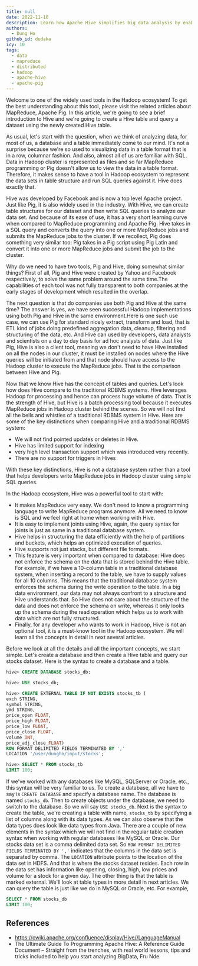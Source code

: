 ```yaml
---
title: null
date: 2022-11-10
description: Learn how Apache Hive simplifies big data analysis by enabling SQL queries on Hadoop datasets using tables, making MapReduce easier for developers and data analysts.
authors:
  - Dung Ho
github_id: dudaka
icy: 10
tags:
  - data
  - mapreduce
  - distributed
  - hadoop
  - apache-hive
  - apache-pig
---
```


Welcome to one of the widely used tools in the Hadoop ecosystem! To get the best understanding about this tool, please visit the related articles about MapReduce, Apache Pig. In this article, we're going to see a brief introduction to Hive and we're going to create a Hive table and query a dataset using the newly created Hive table.

As usual, let's start with the question, when we think of analyzing data, for most of us, a database and a table immediately come to our mind. It's not a surprise because we're so used to visualizing data in a table format that is in a row, columnar fashion. And also, almost all of us are familiar with SQL. Data in Hadoop cluster is represented as files and so far MapReduce programming or Pig doesn't allow us to view the data in a table format. Therefore, it makes sense to have a tool in Hadoop ecosystem to represent the data sets in table structure and run SQL queries against it. Hive does exactly that.

Hive was developed by Facebook and is now a top level Apache project. Just like Pig, it is also widely used in the industry. With Hive, we can create table structures for our dataset and then write SQL queries to analyze our data set. And because of its ease of use, it has a very short learning curve when compared to MapReduce programming and Apache Pig. Hive takes in a SQL query and converts the query into one or more MapReduce jobs and submits the MapReduce jobs to the cluster. If we recollect, Pig does something very similar too: Pig takes in a Pig script using Pig Latin and convert it into one or more MapReduce jobs and submit the job to the cluster.

Why do we need to have two tools, Pig and Hive, doing somewhat similar things? First of all, Pig and Hive were created by Yahoo and Facebook respectively, to solve the same problem around the same time.The capabilities of each tool was not fully transparent to both companies at the early stages of development which resulted in the overlap.

The next question is that do companies use both Pig and Hive at the same time? The answer is yes, we have seen successful Hadoop implementations using both Pig and Hive in the same environment.Here is one such use case, we can use Pig for standard nicely extract, transform and load, that is ETL kind of jobs doing predefined aggregation data, cleanup, filtering and structuring of the data, etc. And Hive can used by developers, data analysts and scientists on a day to day basis for ad hoc analysts of data. Just like Pig, Hive is also a client tool, meaning we don't need to have Hive installed on all the nodes in our cluster, it must be installed on nodes where the Hive queries will be initiated from and that node should have access to the Hadoop cluster to execute the MapReduce jobs. That is the comparison between Hive and Pig.

Now that we know Hive has the concept of tables and queries. Let's look how does Hive compare to the traditional RDBMS systems. Hive leverages Hadoop for processing and hence can process huge volume of data. That is the strength of Hive, but Hive is a batch processing tool because it executes MapReduce jobs in Hadoop cluster behind the scenes. So we will not find all the bells and whistles of a traditional RDBMS system in Hive. Here are some of the key distinctions when comparing Hive and a traditional RDBMS system:

- We will not find pointed updates or deletes in Hive.
- Hive has limited support for indexing
- very high level transaction support which was introduced very recently.
- There are no support for triggers in Hives

With these key distinctions, Hive is not a database system rather than a tool that helps developers write MapReduce jobs in Hadoop cluster using simple SQL queries.

In the Hadoop ecosystem, Hive was a powerful tool to start with:

- It makes MapReduce very easy. We don't need to know a programming language to write MapReduce programs anymore. All we need to know is SQL and we feel right at home when working with Hive.
- It is easy to implement joints using Hive, again, the query syntax for joints is just as same in a traditional database system.
- Hive helps in structuring the data efficiently with the help of partitions and buckets, which helps an optimized execution of queries.
- Hive supports not just stacks, but different file formats.
- This feature is very important when compared to database: Hive does not enforce the schema on the data that is stored behind the Hive table. For example, if we have a 10-column table in a traditional database system, when inserting a record to the table, we have to supply values for all 10 columns. This means that the traditional database system enforces the schema during the write operation to the table. In a big data environment, our data may not always confront to a structure and Hive understands that. So Hive does not care about the structure of the data and does not enforce the schema on write, whereas it only looks up the schema during the read operation which helps us to work with data which are not fully structured.
- Finally, for any developer who wants to work in Hadoop, Hive is not an optional tool, it is a must-know tool in the Hadoop ecosystem. We will learn all the concepts in detail in next several articles.

Before we look at all the details and all the important concepts, we start simple. Let's create a database and then create a Hive table and query our stocks dataset. Here is the syntax to create a database and a table.

```sql
hive> CREATE DATABASE stocks_db;

hive> USE stocks_db;

hive> CREATE EXTERNAL TABLE IF NOT EXISTS stocks_tb (
exch STRING,
symbol STRING,
ymd STRING,
price_open FLOAT,
price_high FLOAT,
price_low FLOAT,
price_close FLOAT,
volume INT,
price_adj_close FLOAT)
ROW FORMAT DELIMITED FIELDS TERMINATED BY ','
LOCATION '/user/dungho/input/stocks';

hive> SELECT * FROM stocks_tb
LIMIT 100;
```

If we've worked with any databases like MySQL, SQLServer or Oracle, etc., this syntax will be very familiar to us. To create a database, all we have to say is `CREATE DATABASE` and specify a database name. The database is named `stocks_db`. Then to create objects under the database, we need to switch to the database. So we will say `USE stocks_db`. Next is the syntax to create the table, we're creating a table with name, `stocks_tb` by specifying a list of columns along with its data types. As we can also observe that the data types does look like data types from Java. There are a couple of new elements in the syntax which we will not find in the regular table creation syntax when working with regular databases like MySQL or Oracle. Our stocks data set is a comma delimited data set. So `ROW FORMAT DELIMITED FIELDS TERMINATED BY ','` indicates that the columns in the data set is separated by comma. The `LOCATION` attribute points to the location of the data set in HDFS. And that is where the stocks dataset resides. Each row in the data set has information like opening, closing, high, low prices and volume for a stock for a given day. The other thing is that the table is marked external. We'll look at table types in more detail in next articles. We can query the table is just like we do in MySQL or Oracle, etc. For example,

```sql
SELECT * FROM stocks_db
LIMIT 100;
```

## References

- https://cwiki.apache.org/confluence/display/Hive//LanguageManual
- The Ultimate Guide To Programming Apache Hive: A Reference Guide Document – Straight from the trenches, with real world lessons, tips and tricks included to help you start analyzing BigData, Fru Nde
